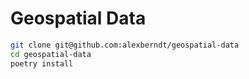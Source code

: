 # Geospatial Data

```bash
git clone git@github.com:alexberndt/geospatial-data
cd geospatial-data
poetry install
```
